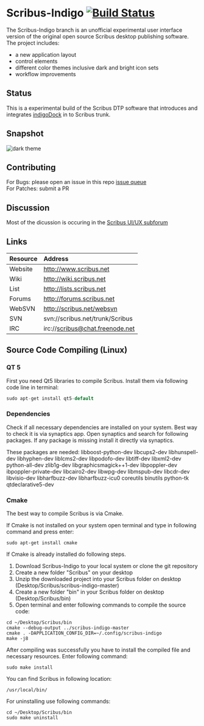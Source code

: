 Scribus-Indigo [![Build Status](https://travis-ci.org/nitramr/scribus-indigo.svg?branch=master)](https://travis-ci.org/nitramr/scribus-indigo)  
==============
The Scribus-Indigo branch is an unofficial experimental user interface version of the original open source Scribus desktop publishing software. The project includes:
* a new application layout
* control elements 
* different color themes inclusive dark and bright icon sets
* workflow improvements

## Status
This is a experimental build of the Scribus DTP software that introduces and integrates [indigoDock](https://github.com/nitramr/indigoDock) in to Scribus trunk. 

## Snapshot

![dark theme](https://cloud.githubusercontent.com/assets/15112256/20462261/55a690be-af18-11e6-931b-a3e5226bcf53.png)

## Contributing
For Bugs: please open an issue in this repo [issue queue](https://github.com/nitramr/scribus-indigo/issues)  
For Patches: submit a PR 

## Discussion 
Most of the dicussion is occuring in the [Scribus UI/UX subforum](http://forums.scribus.net/index.php/topic,1617.0.html)

## Links
|Resource | Address |  
|:---------|:---------|  
|Website |http://www.scribus.net |  
|Wiki | http://wiki.scribus.net |  
|List | http://lists.scribus.net |  
|Forums | http://forums.scribus.net | 
|WebSVN | http://scribus.net/websvn |
|SVN | svn://scribus.net/trunk/Scribus |  
|IRC | irc://scribus@chat.freenode.net |  


## Source Code Compiling (Linux)

### QT 5

First you need Qt5 libraries to compile Scribus. Install them via following code line in terminal:

```C++
sudo apt-get install qt5-default
```

### Dependencies

Check if all necessary dependencies are installed on your system.
Best way to check it is via synaptics app. Open synaptics and search for following packages. If any package is missing install it directly via synaptics.

These packages are needed:
libboost-python-dev
libcups2-dev
libhunspell-dev
libhyphen-dev
liblcms2-dev
libpodofo-dev
libtiff-dev
libxml2-dev
python-all-dev
zlib1g-dev
libgraphicsmagick++1-dev
libpoppler-dev
ibpoppler-private-dev
libcairo2-dev
libwpg-dev
libmspub-dev
libcdr-dev
libvisio-dev
libharfbuzz-dev
libharfbuzz-icu0
coreutils
binutils
python-tk
qtdeclarative5-dev


### Cmake
The best way to compile Scribus is via Cmake.  

If Cmake is not installed on your system open terminal and type in following command and press enter:  

```
sudo apt-get install cmake
```

If Cmake is already installed do following steps.  
1. Download Scribus-Indigo to your local system or clone the git repository  
2. Create a new folder "Scribus" on your desktop  
3. Unzip the downloaded project into your Scribus folder on desktop (Desktop/Scribus/scribus-indigo-master)  
4. Create a new folder "bin" in your Scribus folder on desktop (Desktop/Scribus/bin)  
5. Open terminal and enter following commands to compile the source code:  

```
cd ~/Desktop/Scribus/bin
cmake --debug-output ../scribus-indigo-master
cmake . -DAPPLICATION_CONFIG_DIR=~/.config/scribus-indigo
make -j8
```

After compiling was successfully you have to install the compiled file and necessary resources. Enter following command:  

```
sudo make install
```

You can find Scribus in following location:  

```
/usr/local/bin/
```  

For uninstalling use following commands:  

```
cd ~/Desktop/Scribus/bin
sudo make uninstall
```
